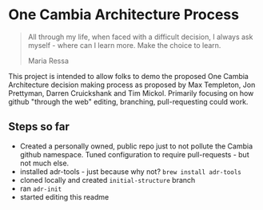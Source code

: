 # One Cambia Architecture Process

> All through my life, when faced with a difficult decision, I always ask myself - where can I learn more. Make the choice to learn.
> 
> Maria Ressa

This project is intended to allow folks to demo the proposed One Cambia
Architecture decision making process as proposed by Max Templeton, Jon
Prettyman, Darren Cruickshank and Tim Mickol.  Primarily focusing on how github
"through the web" editing, branching, pull-requesting could work.

## Steps so far

* Created a personally owned, public repo just to not pollute the Cambia github
  namespace.  Tuned configuration to require pull-requests - but not much else.
* installed adr-tools - just because why not? `brew install adr-tools`
* cloned locally and created `initial-structure` branch
* ran `adr-init`
* started editing this readme
